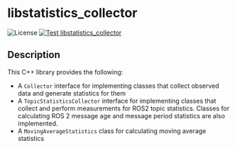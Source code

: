 # libstatistics_collector

![License](https://img.shields.io/github/license/ros-tooling/libstatistics_collector)
[![Test libstatistics_collector](https://github.com/ros-tooling/libstatistics_collector/workflows/Test%20libstatistics_collector/badge.svg)](https://github.com/ros-tooling/libstatistics_collector/actions?query=workflow%3A%22Test+libstatistics_collector%22)
## Description

This C++ library provides the following:

- A `Collector` interface for implementing classes that collect observed data
 and generate statistics for them
- A `TopicStatisticsCollector` interface for implementing classes that
 collect and perform measurements for ROS2 topic statistics.
 Classes for calculating ROS 2 message age and message period statistics are
 also implemented.
- A `MovingAverageStatistics` class for calculating moving average statistics

